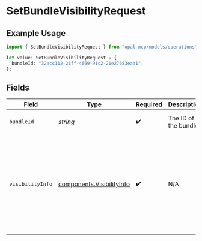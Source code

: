 # SetBundleVisibilityRequest

## Example Usage

```typescript
import { SetBundleVisibilityRequest } from "opal-mcp/models/operations";

let value: SetBundleVisibilityRequest = {
  bundleId: "32acc112-21ff-4669-91c2-21e27683eaa1",
};
```

## Fields

| Field                                                                                                                                    | Type                                                                                                                                     | Required                                                                                                                                 | Description                                                                                                                              | Example                                                                                                                                  |
| ---------------------------------------------------------------------------------------------------------------------------------------- | ---------------------------------------------------------------------------------------------------------------------------------------- | ---------------------------------------------------------------------------------------------------------------------------------------- | ---------------------------------------------------------------------------------------------------------------------------------------- | ---------------------------------------------------------------------------------------------------------------------------------------- |
| `bundleId`                                                                                                                               | *string*                                                                                                                                 | :heavy_check_mark:                                                                                                                       | The ID of the bundle.                                                                                                                    | 32acc112-21ff-4669-91c2-21e27683eaa1                                                                                                     |
| `visibilityInfo`                                                                                                                         | [components.VisibilityInfo](../../models/components/visibilityinfo.md)                                                                   | :heavy_check_mark:                                                                                                                       | N/A                                                                                                                                      | {<br/>"visibility": "LIMITED",<br/>"visibility_group_ids": [<br/>"7870617d-e72a-47f5-a84c-693817ab4567",<br/>"1520617d-e72a-47f5-a84c-693817ab48ad2"<br/>]<br/>} |